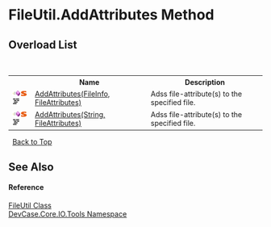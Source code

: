 # FileUtil.AddAttributes Method 
 


## Overload List
&nbsp;<table><tr><th></th><th>Name</th><th>Description</th></tr><tr><td>![Public method](media/pubmethod.gif "Public method")![Static member](media/static.gif "Static member")![Code example](media/CodeExample.png "Code example")</td><td><a href="M_DevCase_Core_IO_Tools_FileUtil_AddAttributes">AddAttributes(FileInfo, FileAttributes)</a></td><td>
Adss file-attribute(s) to the specified file.</td></tr><tr><td>![Public method](media/pubmethod.gif "Public method")![Static member](media/static.gif "Static member")![Code example](media/CodeExample.png "Code example")</td><td><a href="M_DevCase_Core_IO_Tools_FileUtil_AddAttributes_1">AddAttributes(String, FileAttributes)</a></td><td>
Adss file-attribute(s) to the specified file.</td></tr></table>&nbsp;
<a href="#fileutil.addattributes-method">Back to Top</a>

## See Also


#### Reference
<a href="T_DevCase_Core_IO_Tools_FileUtil">FileUtil Class</a><br /><a href="N_DevCase_Core_IO_Tools">DevCase.Core.IO.Tools Namespace</a><br />